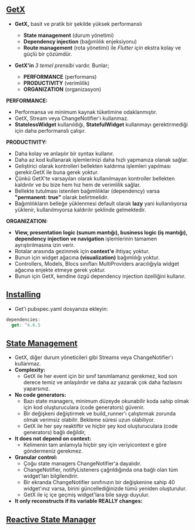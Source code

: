 ## [GetX](https://chornthorn.github.io/getx-docs/index)
* **GetX,** basit ve pratik bir şekilde yüksek performanslı
    * **State management** (durum yönetimi) 
    * **Dependency injection** (bağımlılık enjeksiyonu) 
    * **Route management** (rota yönetimi) ile *Flutter için* ekstra kolay ve güçlü bir çözümdür.

* **GetX'in** *3 temel prensibi* vardır. Bunlar;
    - **PERFORMANCE** (performans)
    - **PRODUCTIVITY** (verimlilik)
    - **ORGANIZATION** (organizasyon)

 **PERFORMANCE:**
   - Performansa ve minimum kaynak tüketimine odaklanmıştır.
   - GetX, Stream veya ChangeNotifier'ı kullanmaz.
   - **StatelessWidget** kullanıldığı, **StatefulWidget** kullanmayı gerektirmediği için daha performanslı çalışır.

 **PRODUCTIVITY:**
   - Daha kolay ve anlaşılır bir syntax kullanır.
   - Daha az kod kullanarak işlemlerinizi daha hızlı yapmanıza olanak sağlar.
   - Geliştirici olarak kontrolleri bellekten kaldırma işlemleri yapılması gerekir.GetX ile buna gerek yoktur.
   - Çünkü GetX'te varsayılan olarak kullanılmayan kontroller bellekten kaldırılır ve bu bize hem hız hem de verimlilik sağlar.
   - Bellekte tutulması istenilen bağımlılıklar (dependency) varsa **"permanent: true"** olarak belirtmelidir.
   - Bağımlılıkların belleğe yüklenmesi default olarak **lazy** yani kullanılıyorsa yüklenir, kullanılmıyorsa kaldırılır şeklinde gelmektedir.

 **ORGANIZATION:**
   - **View, presentation logic (sunum mantığı), business logic (iş mantığı), dependency injection ve navigation** işlemlerinin tamamen ayrıştırılmasına izin verir.
   - Rotalar arasında gezinmek için **context'e** ihtiyaç yoktur.
   -  Bunun için widget ağacına **(visualization)** bağımlılığı yoktur. 
   -  Controllers, Models, Blocs sınıfları MultiProviders aracılığıyla widget ağacına enjekte etmeye gerek yoktur. 
   - Bunun için GetX, kendine özgü dependency injection özelliğini kullanır. 

## [Installing](https://pub.dev/packages/get#installing)
- Get'i pubspec.yaml dosyanıza ekleyin:

```dart
dependencies:
  get: ^4.6.5
```

## [State Management](https://chornthorn.github.io/getx-docs/state-management/index)
* GetX, diğer durum yöneticileri gibi Streams veya ChangeNotifier'ı kullanmaz.
* **Complexity:**
  * GetX ile her event için bir sınıf tanımlamanız gerekmez, kod son derece temiz ve anlaşılırdır ve daha az yazarak çok daha fazlasını yaparsınız.
* **No code generators:**
  * Bazı state managers, minimum düzeyde okunabilir koda sahip olmak için kod oluşturuculara (code generators) güvenir.
  * Bir değişkeni değiştirmek ve build_runner'ı çalıştırmak zorunda olmak verimsiz olabilir. Bekleme süresi uzun olabiliyor.
  * GetX ile her şey reaktiftir ve hiçbir şey kod oluşturuculara (code generators) bağlı değildir,
* **It does not depend on context:**
  * Kelimenin tam anlamıyla hiçbir şey için veriyicontext e göre göndermeniz gerekmez.
* **Granular control:**
  * Çoğu state managers ChangeNotifier'a dayalıdır.
  * ChangeNotifier, notifyListeners çağrıldığında ona bağlı olan tüm widget'ları bilgilendirir.
  * Bir ekranda ChangeNotifier sınıfınızın bir değişkenine sahip 40 widget'ınız varsa, birini güncellediğinizde tümü yeniden oluşturulur.
  * GetX ile iç içe geçmiş widget'lara bile saygı duyulur.
* **It only reconstructs if its variable REALLY changes:**

## [Reactive State Manager](https://chornthorn.github.io/getx-docs/state-management/reactive-state-manager/index)

